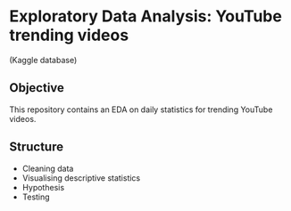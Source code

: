 # Exploratory Data Analysis: YouTube trending videos  
(Kaggle database)

## Objective
This repository contains an EDA on daily statistics for trending YouTube videos.  

## Structure
- Cleaning data
- Visualising descriptive statistics
- Hypothesis
- Testing
